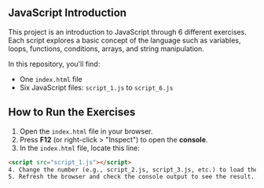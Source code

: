 ## JavaScript Introduction

This project is an introduction to JavaScript through 6 different exercises.  
Each script explores a basic concept of the language such as variables, loops, functions, conditions, arrays, and string manipulation.

In this repository, you'll find:
- One `index.html` file
- Six JavaScript files: `script_1.js` to `script_6.js`


## How to Run the Exercises

1. Open the `index.html` file in your browser.
2. Press **F12** (or right-click > "Inspect") to open the **console**.
3. In the `index.html` file, locate this line:

  ```html
  <script src="script_1.js"></script>
4. Change the number (e.g., script_2.js, script_3.js, etc.) to load the corresponding exercise script.
5. Refresh the browser and check the console output to see the result.